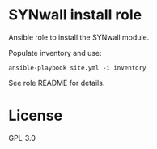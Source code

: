 # SYNwall install role

Ansible role to install the SYNwall module.

Populate inventory and use:

    ansible-playbook site.yml -i inventory

See role README for details.

# License

GPL-3.0